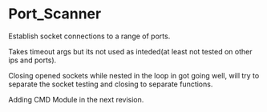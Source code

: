 Port_Scanner
============

Establish socket connections to a range of ports.

Takes timeout args but its not used as inteded(at least not tested on other ips and ports).

Closing opened sockets while nested in the loop in got going well,
will try to separate the socket testing and closing to separate functions.

Adding CMD Module in the next revision. 
